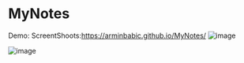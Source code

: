 # MyNotes

Demo:
ScreentShoots:https://arminbabic.github.io/MyNotes/
![image](https://user-images.githubusercontent.com/91044351/172021947-90df05ac-4947-4720-98fa-fec0b3f1a233.png)

![image](https://user-images.githubusercontent.com/91044351/172021962-62ce1443-8c25-4ee9-9557-207776eec868.png)

